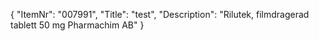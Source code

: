 {
  "ItemNr": "007991",
  "Title": "test",
  "Description": "Rilutek, filmdragerad tablett 50 mg Pharmachim AB"
}